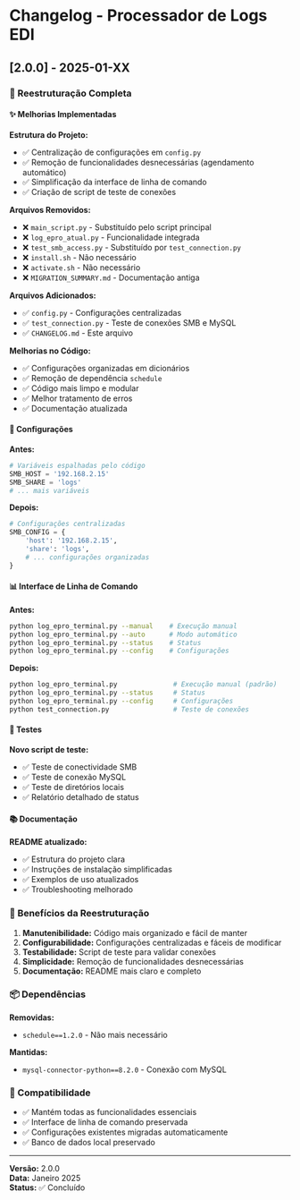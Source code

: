 # Changelog - Processador de Logs EDI

## [2.0.0] - 2025-01-XX

### 🎯 Reestruturação Completa

#### ✨ Melhorias Implementadas

**Estrutura do Projeto:**
- ✅ Centralização de configurações em `config.py`
- ✅ Remoção de funcionalidades desnecessárias (agendamento automático)
- ✅ Simplificação da interface de linha de comando
- ✅ Criação de script de teste de conexões

**Arquivos Removidos:**
- ❌ `main_script.py` - Substituído pelo script principal
- ❌ `log_epro_atual.py` - Funcionalidade integrada
- ❌ `test_smb_access.py` - Substituído por `test_connection.py`
- ❌ `install.sh` - Não necessário
- ❌ `activate.sh` - Não necessário
- ❌ `MIGRATION_SUMMARY.md` - Documentação antiga

**Arquivos Adicionados:**
- ✅ `config.py` - Configurações centralizadas
- ✅ `test_connection.py` - Teste de conexões SMB e MySQL
- ✅ `CHANGELOG.md` - Este arquivo

**Melhorias no Código:**
- ✅ Configurações organizadas em dicionários
- ✅ Remoção de dependência `schedule`
- ✅ Código mais limpo e modular
- ✅ Melhor tratamento de erros
- ✅ Documentação atualizada

#### 🔧 Configurações

**Antes:**
```python
# Variáveis espalhadas pelo código
SMB_HOST = '192.168.2.15'
SMB_SHARE = 'logs'
# ... mais variáveis
```

**Depois:**
```python
# Configurações centralizadas
SMB_CONFIG = {
    'host': '192.168.2.15',
    'share': 'logs',
    # ... configurações organizadas
}
```

#### 📊 Interface de Linha de Comando

**Antes:**
```bash
python log_epro_terminal.py --manual    # Execução manual
python log_epro_terminal.py --auto      # Modo automático
python log_epro_terminal.py --status    # Status
python log_epro_terminal.py --config    # Configurações
```

**Depois:**
```bash
python log_epro_terminal.py              # Execução manual (padrão)
python log_epro_terminal.py --status     # Status
python log_epro_terminal.py --config     # Configurações
python test_connection.py                # Teste de conexões
```

#### 🧪 Testes

**Novo script de teste:**
- ✅ Teste de conectividade SMB
- ✅ Teste de conexão MySQL
- ✅ Teste de diretórios locais
- ✅ Relatório detalhado de status

#### 📚 Documentação

**README atualizado:**
- ✅ Estrutura do projeto clara
- ✅ Instruções de instalação simplificadas
- ✅ Exemplos de uso atualizados
- ✅ Troubleshooting melhorado

### 🚀 Benefícios da Reestruturação

1. **Manutenibilidade:** Código mais organizado e fácil de manter
2. **Configurabilidade:** Configurações centralizadas e fáceis de modificar
3. **Testabilidade:** Script de teste para validar conexões
4. **Simplicidade:** Remoção de funcionalidades desnecessárias
5. **Documentação:** README mais claro e completo

### 📦 Dependências

**Removidas:**
- `schedule==1.2.0` - Não mais necessário

**Mantidas:**
- `mysql-connector-python==8.2.0` - Conexão com MySQL

### 🔄 Compatibilidade

- ✅ Mantém todas as funcionalidades essenciais
- ✅ Interface de linha de comando preservada
- ✅ Configurações existentes migradas automaticamente
- ✅ Banco de dados local preservado

---

**Versão:** 2.0.0  
**Data:** Janeiro 2025  
**Status:** ✅ Concluído 